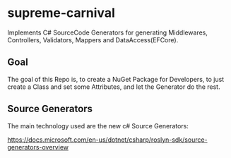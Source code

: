 # supreme-carnival

Implements C# SourceCode Generators for generating Middlewares, Controllers, Validators, Mappers and DataAccess(EFCore).

## Goal

The goal of this Repo is, to create a NuGet Package for Developers, to just create a Class and set some Attributes, and let the Generator do the rest.

## Source Generators

The main technology used are the new c# Source Generators:

https://docs.microsoft.com/en-us/dotnet/csharp/roslyn-sdk/source-generators-overview
